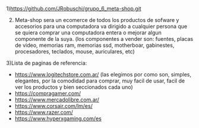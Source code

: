 1)https://github.com/JRobuschi/grupo_6_meta-shop.git

2) Meta-shop sera un ecomerce de todos los productos de sofware y accesorios para una computadora va dirigido a cualquier persona que se quiera comprar una computadora entera o mejorar algun componente de la suya. (los componentes a vender son: fuentes, placas de video, memorias ram, memorias ssd, motherboar, gabinestes, procesadores, teclados, mouse, auriculares, etc) 

3)Lista de paginas de referencia: 
- https://www.logitechstore.com.ar/ (las elegimos por como son, simples, elegantes, por la comodidad para comprar, muy facil de usar, facil de ver los productos y bien seccionados cada uno)
- https://compragamer.com/ 
- https://www.mercadolibre.com.ar/ 
- https://www.corsair.com/lm/es/
- https://www.razer.com/
- https://www.hyperxgaming.com/es

